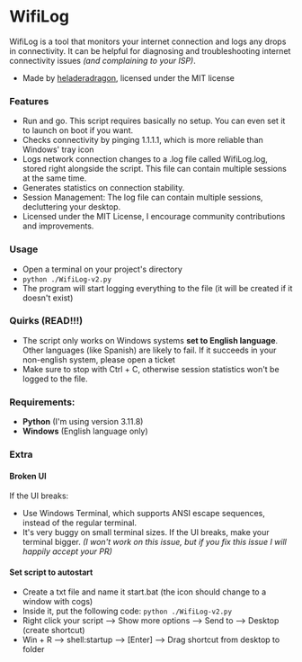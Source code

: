 # WifiLog
WifiLog is a tool that monitors your internet connection and logs any drops in connectivity. It can be helpful for diagnosing and troubleshooting internet connectivity issues *(and complaining to your ISP)*.
- Made by [heladeradragon](https://heladeradragon.com.ar), licensed under the MIT license
### Features
- Run and go. This script requires basically no setup. You can even set it to launch on boot if you want.
- Checks connectivity by pinging 1.1.1.1, which is more reliable than Windows' tray icon
- Logs network connection changes to a .log file called WifiLog.log, stored right alongside the script. This file can contain multiple sessions at the same time. 
- Generates statistics on connection stability.
- Session Management: The log file can contain multiple sessions, decluttering your desktop.
- Licensed under the MIT License, I encourage community contributions and improvements.
### Usage
- Open a terminal on your project's directory
- `python ./WifiLog-v2.py`
- The program will start logging everything to the file (it will be created if it doesn't exist)
### Quirks (READ!!!)
- The script only works on Windows systems **set to English language**. Other languages (like Spanish) are likely to fail. If it succeeds in your non-english system, please open a ticket
- Make sure to stop with Ctrl + C, otherwise session statistics won't be logged to the file.
### Requirements:
- **Python** (I'm using version 3.11.8)
- **Windows** (English language only)
### Extra
#### Broken UI
If the UI breaks:
- Use Windows Terminal, which supports ANSI escape sequences, instead of the regular terminal.
- It's very buggy on small terminal sizes. If the UI breaks, make your terminal bigger. *(I won't work on this issue, but if you fix this issue I will happily accept your PR)*
#### Set script to autostart
- Create a txt file and name it start.bat (the icon should change to a window with cogs)
- Inside it, put the following code: `python ./WifiLog-v2.py`
- Right click your script --> Show more options --> Send to --> Desktop (create shortcut)
- Win + R --> shell:startup --> [Enter] --> Drag shortcut from desktop to folder

